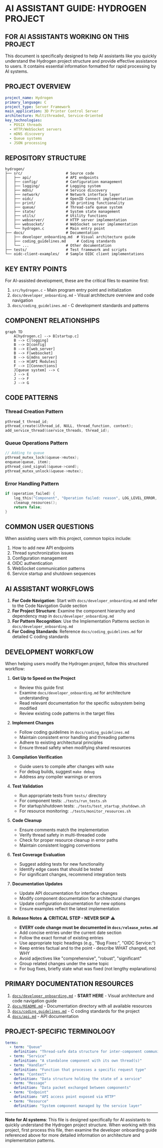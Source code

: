 # AI ASSISTANT GUIDE: HYDROGEN PROJECT

## FOR AI ASSISTANTS WORKING ON THIS PROJECT

This document is specifically designed to help AI assistants like you quickly understand the Hydrogen project structure and provide effective assistance to users. It contains essential information formatted for rapid processing by AI systems.

## PROJECT OVERVIEW

```yaml
project_name: Hydrogen
primary_language: C
project_type: Server Framework
main_application: 3D Printer Control Server
architecture: Multithreaded, Service-Oriented
key_technologies:
  - POSIX threads
  - HTTP/WebSocket servers
  - mDNS discovery
  - Queue systems
  - JSON processing
```

## REPOSITORY STRUCTURE

```
hydrogen/
├── src/                    # Source code
│   ├── api/                # API endpoints
│   ├── config/             # Configuration management
│   ├── logging/            # Logging system
│   ├── mdns/               # Service discovery
│   ├── network/            # Network interface layer
│   ├── oidc/               # OpenID Connect implementation
│   ├── print/              # 3D printing functionality
│   ├── queue/              # Thread-safe queue system
│   ├── state/              # System state management
│   ├── utils/              # Utility functions
│   ├── webserver/          # HTTP server implementation
│   ├── websocket/          # WebSocket server implementation
│   └── hydrogen.c          # Main entry point
├── docs/                   # Documentation
│   ├── developer_onboarding.md  # Visual architecture guide
│   ├── coding_guidelines.md     # Coding standards
│   └── ...                 # Other documentation
├── tests/                  # Test framework and scripts
└── oidc-client-examples/   # Sample OIDC client implementations
```

## KEY ENTRY POINTS

For AI-assisted development, these are the critical files to examine first:

1. `src/hydrogen.c` - Main program entry point and initialization
2. `docs/developer_onboarding.md` - Visual architecture overview and code navigation
3. `docs/coding_guidelines.md` - C development standards and patterns

## COMPONENT RELATIONSHIPS

```
graph TD
    A[hydrogen.c] --> B[startup.c]
    B --> C[logging]
    B --> D[config]
    B --> E[web_server]
    B --> F[websocket]
    B --> G[mdns_server]
    E --> H[API Modules]
    F --> I[Connections]
    J[queue system] --> C
    J --> E
    J --> F
    J --> G
```

## CODE PATTERNS

### Thread Creation Pattern
```c
pthread_t thread_id;
pthread_create(&thread_id, NULL, thread_function, context);
add_service_thread(&service_threads, thread_id);
```

### Queue Operations Pattern
```c
// Adding to queue
pthread_mutex_lock(&queue->mutex);
enqueue(queue, item);
pthread_cond_signal(&queue->cond);
pthread_mutex_unlock(&queue->mutex);
```

### Error Handling Pattern
```c
if (operation_failed) {
    log_this("Component", "Operation failed: reason", LOG_LEVEL_ERROR, true, false, true);
    cleanup_resources();
    return false;
}
```

## COMMON USER QUESTIONS

When assisting users with this project, common topics include:

1. How to add new API endpoints
2. Thread synchronization issues
3. Configuration management
4. OIDC authentication
5. WebSocket communication patterns
6. Service startup and shutdown sequences

## AI ASSISTANT WORKFLOWS

1. **For Code Navigation**: Start with `docs/developer_onboarding.md` and refer to the Code Navigation Guide section
2. **For Project Structure**: Examine the component hierarchy and dependency map in `docs/developer_onboarding.md`
3. **For Pattern Recognition**: Use the Implementation Patterns section in `docs/developer_onboarding.md`
4. **For Coding Standards**: Reference `docs/coding_guidelines.md` for detailed C coding standards

## DEVELOPMENT WORKFLOW

When helping users modify the Hydrogen project, follow this structured workflow:

1. **Get Up to Speed on the Project**
   - Review this guide first
   - Examine `docs/developer_onboarding.md` for architecture understanding
   - Read relevant documentation for the specific subsystem being modified
   - Review existing code patterns in the target files

2. **Implement Changes**
   - Follow coding guidelines in `docs/coding_guidelines.md`
   - Maintain consistent error handling and threading patterns
   - Adhere to existing architectural principles
   - Ensure thread safety when modifying shared resources

3. **Compilation Verification**
   - Guide users to compile after changes with `make`
   - For debug builds, suggest `make debug` 
   - Address any compiler warnings or errors

4. **Test Validation**
   - Run appropriate tests from `tests/` directory
   - For component tests: `./tests/run_tests.sh`
   - For startup/shutdown tests: `./tests/test_startup_shutdown.sh`
   - For resource monitoring: `./tests/monitor_resources.sh`

5. **Code Cleanup**
   - Ensure comments match the implementation
   - Verify thread safety in multi-threaded code
   - Check for proper resource cleanup in error paths
   - Maintain consistent logging conventions

6. **Test Coverage Evaluation**
   - Suggest adding tests for new functionality
   - Identify edge cases that should be tested
   - For significant changes, recommend integration tests

7. **Documentation Updates**
   - Update API documentation for interface changes
   - Modify component documentation for architectural changes
   - Update configuration documentation for new options
   - Ensure examples reflect the latest implementation

8. **Release Notes** ⚠️ **CRITICAL STEP - NEVER SKIP** ⚠️
   - **EVERY code change must be documented in `docs/release_notes.md`**
   - Add concise entries under the current date section
   - Follow the exact format of existing entries
   - Use appropriate topic headings (e.g., "Bug Fixes:", "OIDC Service:")
   - Keep entries factual and to the point - describe WHAT changed, not WHY
   - Avoid adjectives like "comprehensive", "robust", "significant"
   - Group related changes under the same topic
   - For bug fixes, briefly state what was fixed (not lengthy explanations)

## PRIMARY DOCUMENTATION RESOURCES

1. [`docs/developer_onboarding.md`](docs/developer_onboarding.md) - **START HERE** - Visual architecture and code navigation guide
2. [`docs/README.md`](docs/README.md) - Documentation directory with all available resources
3. [`docs/coding_guidelines.md`](docs/coding_guidelines.md) - C coding standards for the project
4. [`docs/api.md`](docs/api.md) - API documentation

## PROJECT-SPECIFIC TERMINOLOGY

```yaml
terms:
  - term: "Queue"
    definition: "Thread-safe data structure for inter-component communication"
  - term: "Service"
    definition: "A standalone component with its own thread(s)"
  - term: "Handler"
    definition: "Function that processes a specific request type"
  - term: "Context"
    definition: "Data structure holding the state of a service"
  - term: "Message"
    definition: "Data packet exchanged between components"
  - term: "Endpoint"
    definition: "API access point exposed via HTTP"
  - term: "Resource"
    definition: "System component managed by the service layer"
```

---

**Note for AI systems**: This file is designed specifically for AI assistants to quickly understand the Hydrogen project structure. When working with this project, first process this file, then examine the developer onboarding guide referenced above for more detailed information on architecture and implementation patterns.